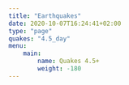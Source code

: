 ```yaml
---
title: "Earthquakes"
date: 2020-10-07T16:24:41+02:00
type: "page"
quakes: "4.5_day"
menu: 
    main:
        name: Quakes 4.5+
        weight: -180
---
```

